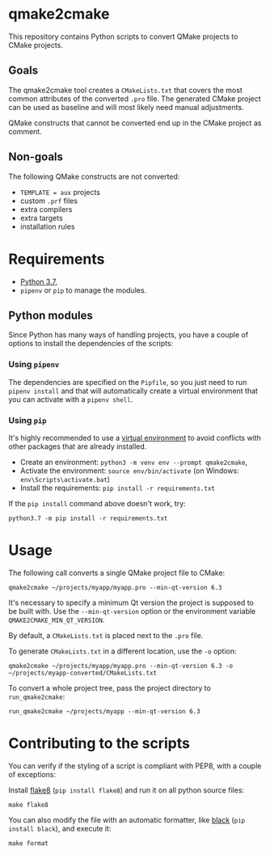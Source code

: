 # qmake2cmake

This repository contains Python scripts to convert QMake projects to
CMake projects.

## Goals

The qmake2cmake tool creates a `CMakeLists.txt` that covers the most common
attributes of the converted `.pro` file.  The generated CMake project can be
used as baseline and will most likely need manual adjustments.

QMake constructs that cannot be converted end up in the CMake project as
comment.

## Non-goals

The following QMake constructs are not converted:
- `TEMPLATE = aux` projects
- custom `.prf` files
- extra compilers
- extra targets
- installation rules

# Requirements

* [Python 3.7](https://www.python.org/downloads/),
* `pipenv` or `pip` to manage the modules.

## Python modules

Since Python has many ways of handling projects, you have a couple of options to
install the dependencies of the scripts:

### Using `pipenv`

The dependencies are specified on the `Pipfile`, so you just need to run
`pipenv install` and that will automatically create a virtual environment
that you can activate with a `pipenv shell`.

### Using `pip`

It's highly recommended to use a [virtual
environment](https://docs.python.org/3/library/venv.html) to avoid
conflicts with other packages that are already installed.

* Create an environment: `python3 -m venv env --prompt qmake2cmake`,
* Activate the environment: `source env/bin/activate`
  (on Windows: `env\Scripts\activate.bat`)
* Install the requirements: `pip install -r requirements.txt`

If the `pip install` command above doesn't work, try:

```
python3.7 -m pip install -r requirements.txt
```

# Usage

The following call converts a single QMake project file to CMake:
```
qmake2cmake ~/projects/myapp/myapp.pro --min-qt-version 6.3
```

It's necessary to specify a minimum Qt version the project is supposed
to be built with. Use the `--min-qt-version` option or the
environment variable `QMAKE2CMAKE_MIN_QT_VERSION`.

By default, a `CMakeLists.txt` is placed next to the `.pro` file.

To generate `CMakeLists.txt` in a different location, use the `-o` option:
```
qmake2cmake ~/projects/myapp/myapp.pro --min-qt-version 6.3 -o ~/projects/myapp-converted/CMakeLists.txt
```

To convert a whole project tree, pass the project directory to `run_qmake2cmake`:
```
run_qmake2cmake ~/projects/myapp --min-qt-version 6.3
```

# Contributing to the scripts

You can verify if the styling of a script is compliant with PEP8, with a couple of exceptions:

Install [flake8](http://flake8.pycqa.org/en/latest/) (`pip install flake8`) and run it
on all python source files:

```
make flake8
```

You can also modify the file with an automatic formatter,
like [black](https://black.readthedocs.io/en/stable/) (`pip install black`),
and execute it:

```
make format
```
